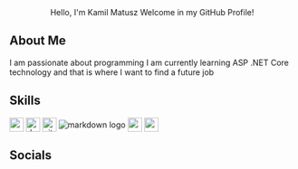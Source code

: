 
<div align="center">
    Hello, I'm Kamil Matusz
    Welcome in my GitHub Profile!
</div>

## About Me
<div>
I am passionate about programming
I am currently learning ASP .NET Core technology and that is where I want to find a future job
</div>

## Skills

<div>
<img alt="csharp logo" align="center" src="https://img.shields.io/badge/C%23-239120?style=for-the-badge&logo=c-sharp&logoColor=white" height="25" />
<img alt="dotnet logo" align="center" src="https://img.shields.io/badge/.NET-512BD4?style=for-the-badge&logo=dotnet&logoColor=white" height="25" />
<img alt="git logo" align="center" src="https://img.shields.io/badge/GIT-E44C30?style=for-the-badge&logo=git&logoColor=white" height="25" />
<img alt="markdown logo" align="center" src="https://img.shields.io/badge/mysql-%2300f.svg?style=for-the-badge&logo=mysql&logoColor=white" />
<img alt="markdown logo" align="center" src="https://img.shields.io/badge/HTML-239120?style=for-the-badge&logo=html5&logoColor=orange" height="25" />
<img alt="markdown logo" align="center" src="https://img.shields.io/badge/CSS-239120?&style=for-the-badge&logo=css3&logoColor=blue" height="25" />
</div>

## Socials
<div>
    
</div>
<!--
**Kamil-Matusz/Kamil-Matusz** is a ✨ _special_ ✨ repository because its `README.md` (this file) appears on your GitHub profile.

Here are some ideas to get you started:

- 🔭 I’m currently working on ...
- 🌱 I’m currently learning ...
- 👯 I’m looking to collaborate on ...
- 🤔 I’m looking for help with ...
- 💬 Ask me about ...
- 📫 How to reach me: ...
- 😄 Pronouns: ...
- ⚡ Fun fact: ...
-->
